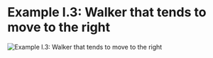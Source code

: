 # Example I.3: Walker that tends to move to the right

![Example I.3: Walker that tends to move to the right](https://raw.githubusercontent.com/mark-gerarts/nature-of-code/master/screenshots/Example%20I.3%3A%20Walker%20that%20tends%20to%20move%20to%20the%20right.gif)